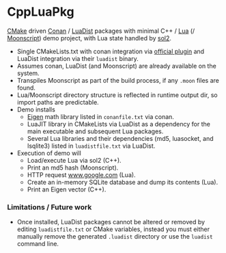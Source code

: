 # CppLuaPkg

[CMake](https://cmake.org/) driven [Conan](https://conan.io/) / [LuaDist](http://luadist.org/) packages with minimal 
C++ / [Lua](https://www.lua.org/) (/ [Moonscript](http://moonscript.org/)) demo project, with Lua state handled by 
[sol2](https://github.com/ThePhD/sol2).

* Single CMakeLists.txt with conan integration via [official plugin](https://github.com/conan-io/cmake-conan) and 
LuaDist integration via their `luadist` binary.
* Assumes conan, LuaDist (and Moonscript) are already available on the system.
* Transpiles Moonscript as part of the build process, if any `.moon` files are found.
* Lua/Moonscript directory structure is reflected in runtime output dir, so import paths are predictable.
* Demo installs 
    - [Eigen](http://eigen.tuxfamily.org/index.php?title=Main_Page) math library listed in `conanfile.txt` via conan.
    - LuaJIT library in CMakeLists via LuaDist as a dependency for the main executable and subsequent Lua packages.
    - Several Lua libraries and their dependencies (md5, luasocket, and lsqlite3) listed in `luadistfile.txt` via 
    LuaDist.
* Execution of demo will
    - Load/execute Lua via sol2 (C++).
    - Print an md5 hash (Moonscript).
    - HTTP request www.google.com (Lua).
    - Create an in-memory SQLite database and dump its contents (Lua).
    - Print an Eigen vector (C++).

### Limitations / Future work
* Once installed, LuaDist packages cannot be altered or removed by editing `luadistfile.txt` or CMake variables, instead you must either manually remove the generated `.luadist` directory or use the `luadist` command line.
